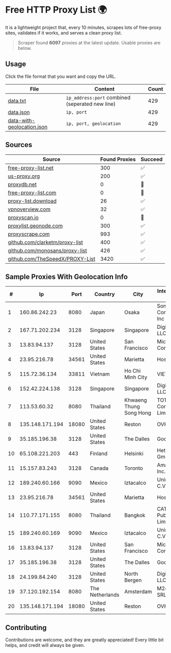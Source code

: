 
# Free HTTP Proxy List 🌍

It is a lightweight project that, every 10 minutes, scrapes lots of free-proxy sites, validates if it works, and serves a clean proxy list.


> Scraper found **6097** proxies at the latest update. Usable proxies are below.

## Usage

Click the file format that you want and copy the URL.


|File|Content|Count|
|----|-------|-----|
|[data.txt](https://raw.githubusercontent.com/themiralay/Proxy-List-World/master/data.txt)|`ip_address:port` combined (seperated new line)|429|
|[data.json](https://raw.githubusercontent.com/themiralay/Proxy-List-World/master/data.json)|`ip, port`|429|
|[data-with-geolocation.json](https://raw.githubusercontent.com/themiralay/Proxy-List-World/master/data-with-geolocation.json)|`ip, port, geolocation`|429|

## Sources

|Source|Found Proxies|Succeed|
|------|-------------|-------|
|[free-proxy-list.net](https://free-proxy-list.net)|300|✅|
|[us-proxy.org](https://www.us-proxy.org)|200|✅|
|[proxydb.net](http://proxydb.net)|0|🚫|
|[free-proxy-list.com](https://free-proxy-list.com/?page=&port=&type%5B%5D=http&type%5B%5D=https&up_time=0&search=Search)|0|🚫|
|[proxy-list.download](https://www.proxy-list.download/HTTP)|26|✅|
|[vpnoverview.com](https://vpnoverview.com/privacy/anonymous-browsing/free-proxy-servers)|32|✅|
|[proxyscan.io](https://www.proxyscan.io)|0|🚫|
|[proxylist.geonode.com](https://proxylist.geonode.com/api/proxy-list?limit=300&page=1&sort_by=lastChecked&sort_type=desc&protocols=http,https)|300|✅|
|[proxyscrape.com](https://api.proxyscrape.com/v2/?request=displayproxies&protocol=http&timeout=10000&country=all&ssl=all&anonymity=all)|993|✅|
|[github.com/clarketm/proxy-list](https://raw.githubusercontent.com/clarketm/proxy-list/master/proxy-list-raw.txt)|400|✅|
|[github.com/monosans/proxy-list](https://raw.githubusercontent.com/monosans/proxy-list/main/proxies/http.txt)|426|✅|
|[github.com/TheSpeedX/PROXY-List](https://raw.githubusercontent.com/TheSpeedX/PROXY-List/master/http.txt)|3420|✅|


## Sample Proxies With Geolocation Info

|#|Ip|Port|Country|City|Internet Service Provider|
|-|--|----|-------|----|-------------------------|
|1|160.86.242.23|8080|Japan|Osaka|Sony Network Communications Inc|
|2|167.71.202.234|3128|Singapore|Singapore|DigitalOcean, LLC|
|3|13.83.94.137|3128|United States|San Francisco|Microsoft Corporation|
|4|23.95.216.78|34561|United States|Marietta|HostPapa|
|5|115.72.36.134|33811|Vietnam|Ho Chi Minh City|VIETELmetro|
|6|152.42.224.138|3128|Singapore|Singapore|DigitalOcean, LLC|
|7|113.53.60.32|8080|Thailand|Khwaeng Thung Song Hong|TOT Public Company Limited|
|8|135.148.171.194|18080|United States|Reston|OVH SAS|
|9|35.185.196.38|3128|United States|The Dalles|Google LLC|
|10|65.108.221.203|443|Finland|Helsinki|Hetzner Online GmbH|
|11|15.157.83.243|3128|Canada|Toronto|Amazon.com, Inc.|
|12|189.240.60.166|9090|Mexico|Iztacalco|Uninet S.A. de C.V.|
|13|23.95.216.78|34561|United States|Marietta|HostPapa|
|14|110.77.171.155|8080|Thailand|Bangkok|CAT Telecom Public Company Limited|
|15|189.240.60.169|9090|Mexico|Iztacalco|Uninet S.A. de C.V.|
|16|13.83.94.137|3128|United States|San Francisco|Microsoft Corporation|
|17|35.185.196.38|3128|United States|The Dalles|Google LLC|
|18|24.199.84.240|3128|United States|North Bergen|DigitalOcean, LLC|
|19|37.120.192.154|8080|The Netherlands|Amsterdam|M247 Europe SRL|
|20|135.148.171.194|18080|United States|Reston|OVH SAS|



## Contributing

Contributions are welcome, and they are greatly appreciated! Every
little bit helps, and credit will always be given.

